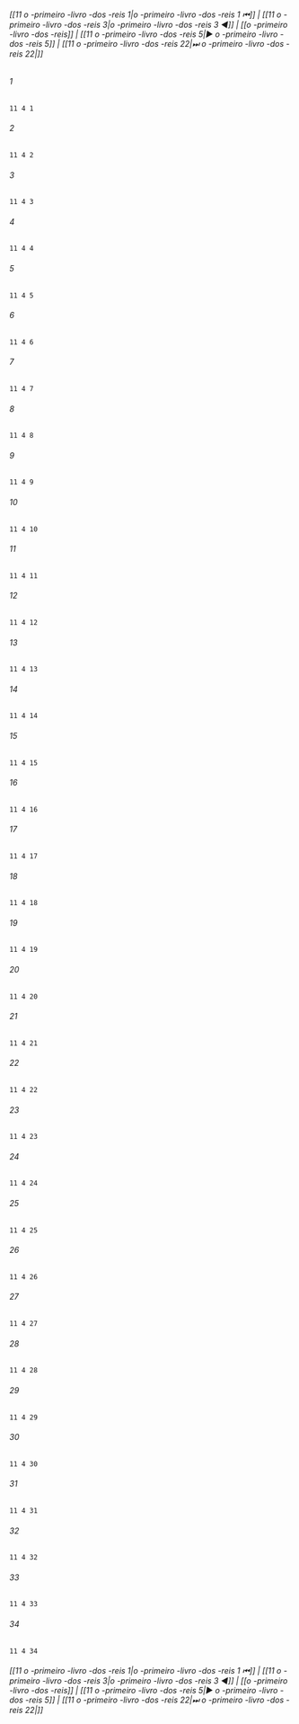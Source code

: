 
###### [[11 o -primeiro -livro -dos -reis 1|o -primeiro -livro -dos -reis 1 ⏮]] | [[11 o -primeiro -livro -dos -reis 3|o -primeiro -livro -dos -reis 3 ◀]] | [[o -primeiro -livro -dos -reis]] | [[11 o -primeiro -livro -dos -reis 5|▶ o -primeiro -livro -dos -reis 5]] | [[11 o -primeiro -livro -dos -reis 22|⏭ o -primeiro -livro -dos -reis 22|]]

###### 1
``` verse
11 4 1 
```
###### 2
``` verse
11 4 2 
```
###### 3
``` verse
11 4 3 
```
###### 4
``` verse
11 4 4 
```
###### 5
``` verse
11 4 5 
```
###### 6
``` verse
11 4 6 
```
###### 7
``` verse
11 4 7 
```
###### 8
``` verse
11 4 8 
```
###### 9
``` verse
11 4 9 
```
###### 10
``` verse
11 4 10 
```
###### 11
``` verse
11 4 11 
```
###### 12
``` verse
11 4 12 
```
###### 13
``` verse
11 4 13 
```
###### 14
``` verse
11 4 14 
```
###### 15
``` verse
11 4 15 
```
###### 16
``` verse
11 4 16 
```
###### 17
``` verse
11 4 17 
```
###### 18
``` verse
11 4 18 
```
###### 19
``` verse
11 4 19 
```
###### 20
``` verse
11 4 20 
```
###### 21
``` verse
11 4 21 
```
###### 22
``` verse
11 4 22 
```
###### 23
``` verse
11 4 23 
```
###### 24
``` verse
11 4 24 
```
###### 25
``` verse
11 4 25 
```
###### 26
``` verse
11 4 26 
```
###### 27
``` verse
11 4 27 
```
###### 28
``` verse
11 4 28 
```
###### 29
``` verse
11 4 29 
```
###### 30
``` verse
11 4 30 
```
###### 31
``` verse
11 4 31 
```
###### 32
``` verse
11 4 32 
```
###### 33
``` verse
11 4 33 
```
###### 34
``` verse
11 4 34 
```

###### [[11 o -primeiro -livro -dos -reis 1|o -primeiro -livro -dos -reis 1 ⏮]] | [[11 o -primeiro -livro -dos -reis 3|o -primeiro -livro -dos -reis 3 ◀]] | [[o -primeiro -livro -dos -reis]] | [[11 o -primeiro -livro -dos -reis 5|▶ o -primeiro -livro -dos -reis 5]] | [[11 o -primeiro -livro -dos -reis 22|⏭ o -primeiro -livro -dos -reis 22|]]

